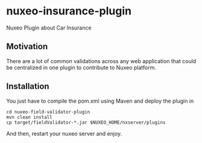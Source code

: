 # nuxeo-insurance-plugin
Nuxeo Plugin about Car Insurance

## Motivation

There are a lot of common validations across any web application that could be centralized in one plugin to contribute to Nuxeo platform.

## Installation

You just have to compile the pom.xml using Maven and deploy the plugin in 
```{r, engine='bash', count_lines}
cd nuxeo-field-validator-plugin
mvn clean install
cp target/fieldValidator-*.jar $NUXEO_HOME/nxserver/plugins
```
And then, restart your nuxeo server and enjoy.


